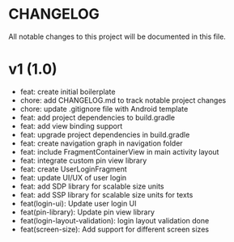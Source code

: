 # CHANGELOG

All notable changes to this project will be documented in this file.

# v1 (1.0)

- feat: create initial boilerplate
- chore: add CHANGELOG.md to track notable project changes
- chore: update .gitignore file with Android template
- feat: add project dependencies to build.gradle
- feat: add view binding support
- feat: upgrade project dependencies in build.gradle
- feat: create navigation graph in navigation folder
- feat: include FragmentContainerView in main activity layout
- feat: integrate custom pin view library
- feat: create UserLoginFragment
- feat: update UI/UX of user login
- feat: add SDP library for scalable size units
- feat: add SSP library for scalable size units for texts
- feat(login-ui): Update user login UI
- feat(pin-library): Update pin view library
- feat(login-layout-validation): login layout validation done
- feat(screen-size): Add support for different screen sizes

